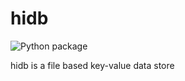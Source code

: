 # hidb

![Python package](https://github.com/sk-ip/hidb/workflows/Python%20package/badge.svg)

hidb is a file based key-value data store
